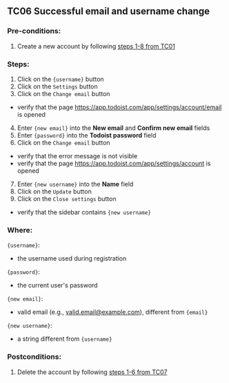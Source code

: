 ## TC06 Successful  email and username change
### Pre-conditions:
1. Create a new account by following [steps 1-8 from TC01](TC01.md) 
### Steps:
1. Click on the `{username}` button
2. Click on the `Settings` button
3. Click on the `Change email` button
* verify that the page https://app.todoist.com/app/settings/account/email is opened
4. Enter `{new email}` into the **New email** and **Confirm new email** fields
5. Enter `{password}` into the **Todoist password** field
6. Click on the `Change email` button
* verify that the error message is not visible
* verify that the page https://app.todoist.com/app/settings/account is opened
7. Enter `{new username}` into the **Name** field
8. Click on the `Update` button
9. Click on the `Close settings` button
* verify that the sidebar contains `{new username}`
### Where:
`{username}`:
* the username used during registration

`{password}`:
* the current user's password

`{new email}`:
* valid email (e.g., valid.email@example.com), different from `{email}`

`{new username}`:
 * a string different from `{username}`

### Postconditions:
1. Delete the account by following  [steps 1-6 from TC07](TC07.md)